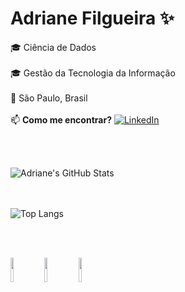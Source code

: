 # Adriane Filgueira ✨
🎓 Ciência de Dados <br><br>
🎓 Gestão da Tecnologia da Informação<br><br>
📍 São Paulo, Brasil<br><br>
📫 **Como me encontrar?** 
[![LinkedIn](https://img.shields.io/badge/-LinkedIn-blue?style=flat&logo=linkedin&logoColor=white)](https://www.linkedin.com/in/adriane-filgueira-39a419197/)


<br><br>

![Adriane's GitHub Stats](https://github-readme-stats.vercel.app/api?username=drifilg&show_icons=true&theme=radical)

<br><br>
![Top Langs](https://github-readme-stats.vercel.app/api/top-langs/?username=drifilg&layout=compact&theme=radical)

<br><br>


<p align="left">
  <img src ="https://upload.wikimedia.org/wikipedia/commons/8/87/Sql_data_base_with_logo.png" height=10% width=10% />
  <img src="https://cdn.jsdelivr.net/gh/devicons/devicon@latest/icons/python/python-original-wordmark.svg" height=10% width=10% /> 
  <img src="https://cdn.jsdelivr.net/gh/devicons/devicon@latest/icons/jupyter/jupyter-original-wordmark.svg" height=10% width=10% /> 
</p>
